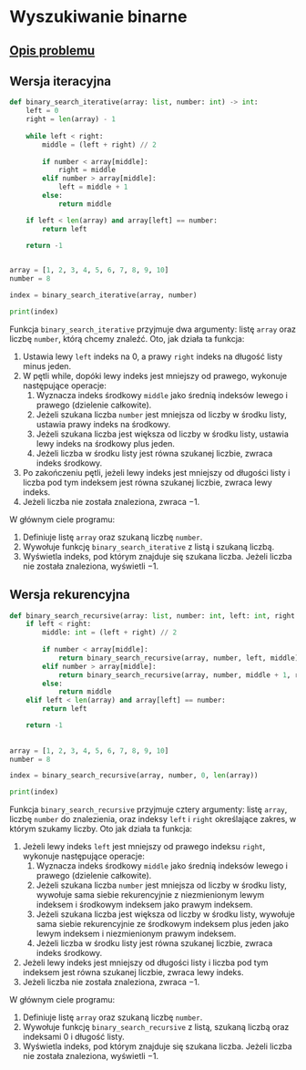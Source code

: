 # Wyszukiwanie binarne

## [Opis problemu](../../../../algorithms/searching/binary-search.md)


## Wersja iteracyjna

```python linenums="1"
def binary_search_iterative(array: list, number: int) -> int:
    left = 0
    right = len(array) - 1
    
    while left < right:
        middle = (left + right) // 2
        
        if number < array[middle]:
            right = middle
        elif number > array[middle]:
            left = middle + 1
        else:
            return middle

    if left < len(array) and array[left] == number:
        return left

    return -1
    

array = [1, 2, 3, 4, 5, 6, 7, 8, 9, 10]
number = 8

index = binary_search_iterative(array, number)

print(index)
```


Funkcja `binary_search_iterative` przyjmuje dwa argumenty: listę `array` oraz liczbę `number`, którą chcemy znaleźć. Oto, jak działa ta funkcja:

1. Ustawia lewy `left` indeks na $0$, a prawy `right` indeks na długość listy minus jeden.
2. W pętli while, dopóki lewy indeks jest mniejszy od prawego, wykonuje następujące operacje:
    1. Wyznacza indeks środkowy `middle` jako średnią indeksów lewego i prawego (dzielenie całkowite).
    2. Jeżeli szukana liczba `number` jest mniejsza od liczby w środku listy, ustawia prawy indeks na środkowy.
    3. Jeżeli szukana liczba jest większa od liczby w środku listy, ustawia lewy indeks na środkowy plus jeden.
    4. Jeżeli liczba w środku listy jest równa szukanej liczbie, zwraca indeks środkowy.
3. Po zakończeniu pętli, jeżeli lewy indeks jest mniejszy od długości listy i liczba pod tym indeksem jest równa szukanej liczbie, zwraca lewy indeks.
4. Jeżeli liczba nie została znaleziona, zwraca $-1$.

W głównym ciele programu:

1. Definiuje listę `array` oraz szukaną liczbę `number`.
2. Wywołuje funkcję `binary_search_iterative` z listą i szukaną liczbą.
3. Wyświetla indeks, pod którym znajduje się szukana liczba. Jeżeli liczba nie została znaleziona, wyświetli $-1$.

## Wersja rekurencyjna

```python linenums="1"
def binary_search_recursive(array: list, number: int, left: int, right: int) -> int:
    if left < right:
        middle: int = (left + right) // 2
        
        if number < array[middle]:
            return binary_search_recursive(array, number, left, middle)
        elif number > array[middle]:
            return binary_search_recursive(array, number, middle + 1, right)
        else:
            return middle
    elif left < len(array) and array[left] == number:
        return left

    return -1
    
    
array = [1, 2, 3, 4, 5, 6, 7, 8, 9, 10]
number = 8

index = binary_search_recursive(array, number, 0, len(array))

print(index)
```


Funkcja `binary_search_recursive` przyjmuje cztery argumenty: listę `array`, liczbę `number` do znalezienia, oraz indeksy `left` i `right` określające zakres, w którym szukamy liczby. Oto jak działa ta funkcja:

1. Jeżeli lewy indeks `left` jest mniejszy od prawego indeksu `right`, wykonuje następujące operacje:
   1. Wyznacza indeks środkowy `middle` jako średnią indeksów lewego i prawego (dzielenie całkowite).
   2. Jeżeli szukana liczba `number` jest mniejsza od liczby w środku listy, wywołuje sama siebie rekurencyjnie z niezmienionym lewym indeksem i środkowym indeksem jako prawym indeksem.
   3. Jeżeli szukana liczba jest większa od liczby w środku listy, wywołuje sama siebie rekurencyjnie ze środkowym indeksem plus jeden jako lewym indeksem i niezmienionym prawym indeksem.
   4. Jeżeli liczba w środku listy jest równa szukanej liczbie, zwraca indeks środkowy.
2. Jeżeli lewy indeks jest mniejszy od długości listy i liczba pod tym indeksem jest równa szukanej liczbie, zwraca lewy indeks.
3. Jeżeli liczba nie została znaleziona, zwraca $-1$.

W głównym ciele programu:

1. Definiuje listę `array` oraz szukaną liczbę `number`.
2. Wywołuje funkcję `binary_search_recursive` z listą, szukaną liczbą oraz indeksami $0$ i długość listy.
3. Wyświetla indeks, pod którym znajduje się szukana liczba. Jeżeli liczba nie została znaleziona, wyświetli $-1$.
